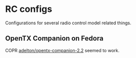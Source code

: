 # RC configs

Configurations for several radio control model related things.

## OpenTX Companion on Fedora

COPR [adelton/opentx-companion-2.2](https://copr.fedorainfracloud.org/coprs/adelton/opentx-companion-2.2/) seemed to work.
